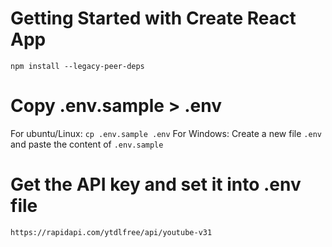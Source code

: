 # Getting Started with Create React App
`npm install --legacy-peer-deps`

# Copy .env.sample > .env
For ubuntu/Linux: `cp .env.sample .env`
For Windows: Create a new file `.env` and paste the content of `.env.sample`

# Get the API key and set it into .env file
`https://rapidapi.com/ytdlfree/api/youtube-v31`